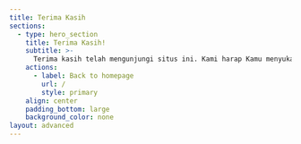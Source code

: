 ```yaml
---
title: Terima Kasih
sections:
  - type: hero_section
    title: Terima Kasih!
    subtitle: >-
      Terima kasih telah mengunjungi situs ini. Kami harap Kamu menyukainya. Semoga hari mu menyenangkan!
    actions:
      - label: Back to homepage
        url: /
        style: primary
    align: center
    padding_bottom: large
    background_color: none
layout: advanced
---
```

